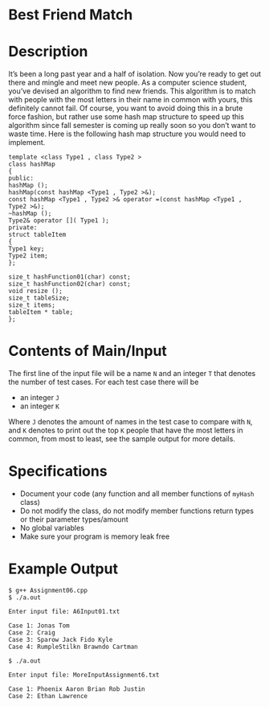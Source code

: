 
# Best Friend Match

# Description

It’s been a long past year and a half of isolation. Now you’re ready to get out there and mingle and meet
new people. As a computer science student, you’ve devised an algorithm to find new friends. This algorithm
is to match with people with the most letters in their name in common with yours, this definitely cannot fail.
Of course, you want to avoid doing this in a brute force fashion, but rather use some hash map structure to
speed up this algorithm since fall semester is coming up really soon so you don’t want to waste time. Here
is the following hash map structure you would need to implement.

```
template <class Type1 , class Type2 >
class hashMap
{
public:
hashMap ();
hashMap(const hashMap <Type1 , Type2 >&);
const hashMap <Type1 , Type2 >& operator =(const hashMap <Type1 , Type2 >&);
~hashMap ();
Type2& operator []( Type1 );
private:
struct tableItem
{
Type1 key;
Type2 item;
};
```
```
size_t hashFunction01(char) const;
size_t hashFunction02(char) const;
void resize ();
size_t tableSize;
size_t items;
tableItem * table;
};
```
# Contents of Main/Input

The first line of the input file will be a name `N` and an integer `T` that denotes the number of test cases. For
each test case there will be

- an integer `J`
- an integer `K`

Where `J` denotes the amount of names in the test case to compare with `N`, and `K` denotes to print out the
top `K` people that have the most letters in common, from most to least, see the sample output for more
details.

# Specifications

- Document your code (any function and all member functions of `myHash` class)
- Do not modify the class, do not modify member functions return types or their parameter types/amount
- No global variables
- Make sure your program is memory leak free

# Example Output

```
$ g++ Assignment06.cpp
$ ./a.out
```
```
Enter input file: A6Input01.txt
```
```
Case 1: Jonas Tom
Case 2: Craig
Case 3: Sparow Jack Fido Kyle
Case 4: RumpleStilkn Brawndo Cartman
```
```
$ ./a.out
```
```
Enter input file: MoreInputAssignment6.txt
```
```
Case 1: Phoenix Aaron Brian Rob Justin
Case 2: Ethan Lawrence
```